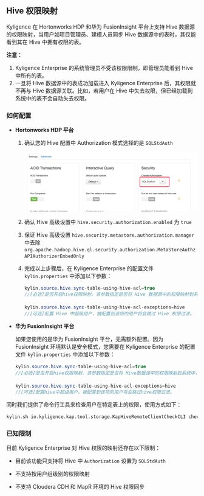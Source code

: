 ## Hive 权限映射

Kyligence 在 Hortonworks HDP 和华为 FusionInsight 平台上支持 Hive 数据源的权限映射，当用户如项目管理员、建模人员同步 Hive 数据源中的表时，其仅能看到其在 Hive 中拥有权限的表。

**注意：** 

1. Kyligence Enterprise 的系统管理员不受该权限限制，即管理员能看到 Hive 中所有的表。
2. 一旦将 Hive 数据源中的表成功加载进入 Kyligence Enterprise 后，其权限就不再与 Hive 数据源关联。比如，若用户在 Hive 中失去权限，但已经加载到系统中的表不会自动失去权限。



### 如何配置

* **Hortonworks HDP 平台**

  1. 确认您的 Hive 配置中 Authorization 模式选择的是 `SQLStdAuth`

     ![Hive 设置](images/hive_setting.png)

  2. 确认 Hive 高级设置中 `hive.security.authorization.enabled` 为 `true`

  3. 保证  Hive 高级设置 `hive.security.metastore.authorization.manager` 中去除
     `org.apache.hadoop.hive.ql.security.authorization.MetaStoreAuthzAPIAuthorizerEmbedOnly`

  4. 完成以上步骤后，在 Kyligence Enterprise 的配置文件 `kylin.properties` 中添加以下参数：

     ```java
     kylin.source.hive.sync-table-using-hive-acl=true 
     //[必选]是否开启hive权限映射。该参数指定是否将 Hive 数据源中的权限映射到系统中，默认值为 “false”。开启后，登陆系统的用户只能加载在 Hive 中被授予权限的表。
         
     kylin.source.hive.sync-table-using-hive-acl-exceptions=hive 
     //[可选]配置 Hive 中超级用户，被配置到该项的用户将会跳过 Hive 权限过滤。
     ```


* **华为 FusionInsight 平台**

  如果您使用的是华为 FusionInsight 平台，无需额外配置。因为 FusionInsight 环境默认是安全模式，您需要在 Kyligence Enterprise 的配置文件 `kylin.properties` 中添加以下参数：

  ```java
  kylin.source.hive.sync-table-using-hive-acl=true 
  //[必选]是否开启hive权限映射。该参数指定是否将 Hive数据源中的权限映射到系统中，默认值为 xxx。开启后，登陆系统的用户只能加载在 Hive 中被授予权限的表。
      
  kylin.source.hive.sync-table-using-hive-acl-exceptions=hive 
  //[可选]配置hive中超级用户，被配置到该项的用户将会跳过hive权限过滤。
  ```



同时我们提供了命令行工具来检查用户在特定表上的权限，使用方式如下：

```sh
kylin.sh io.kyligence.kap.tool.storage.KapHiveRemoteClientCheckCLI check -database [yourdatabase] -table [yourtable] -user [username]
```

 

### 已知限制

目前 Kyligence Enterprise 对 Hive 权限的映射还存在以下限制：

- 目前该功能只支持将 Hive 中 `Authorization` 设置为 `SQLStdAuth`

- 不支持按用户组级别的权限映射

- 不支持 Cloudera CDH 和 MapR 环境的 Hive 权限同步

